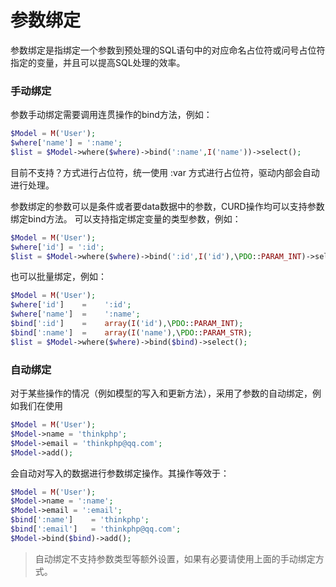# 参数绑定

参数绑定是指绑定一个参数到预处理的SQL语句中的对应命名占位符或问号占位符指定的变量，并且可以提高SQL处理的效率。

### 手动绑定

参数手动绑定需要调用连贯操作的bind方法，例如：

```php
$Model = M('User');
$where['name'] = ':name';
$list = $Model->where($where)->bind(':name',I('name'))->select();
```

目前不支持？方式进行占位符，统一使用 :var 方式进行占位符，驱动内部会自动进行处理。

参数绑定的参数可以是条件或者要data数据中的参数，CURD操作均可以支持参数绑定bind方法。
可以支持指定绑定变量的类型参数，例如：

```php
$Model = M('User');
$where['id'] = ':id';
$list = $Model->where($where)->bind(':id',I('id'),\PDO::PARAM_INT)->select();
```

也可以批量绑定，例如：

```php
$Model = M('User');
$where['id']    =    ':id';
$where['name']  =    ':name';
$bind[':id']    =    array(I('id'),\PDO::PARAM_INT);
$bind[':name']  =    array(I('name'),\PDO::PARAM_STR);
$list = $Model->where($where)->bind($bind)->select();
```

### 自动绑定

对于某些操作的情况（例如模型的写入和更新方法），采用了参数的自动绑定，例如我们在使用

```php
$Model = M('User');
$Model->name = 'thinkphp';
$Model->email = 'thinkphp@qq.com';
$Model->add();
```

会自动对写入的数据进行参数绑定操作。其操作等效于：

```php
$Model = M('User');
$Model->name = ':name';
$Model->email = ':email';
$bind[':name']    = 'thinkphp';
$bind[':email']   = 'thinkphp@qq.com';
$Model->bind($bind)->add();
```

>自动绑定不支持参数类型等额外设置，如果有必要请使用上面的手动绑定方式。